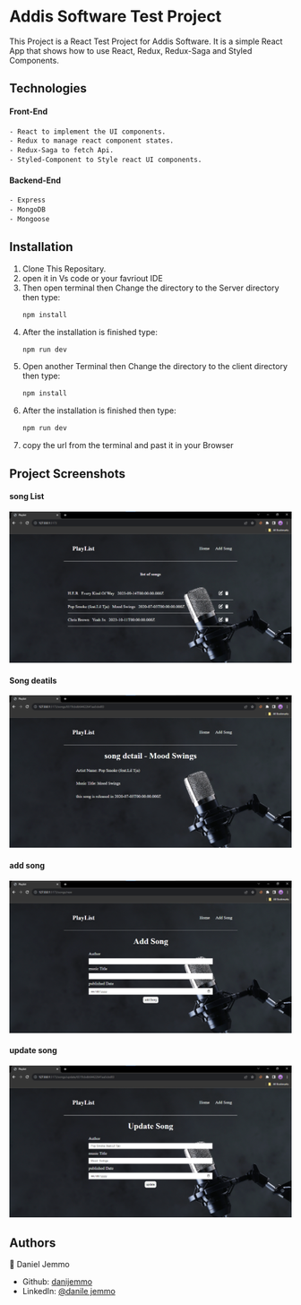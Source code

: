 # Addis Software Test Project

This Project is a React Test Project for Addis Software. It is a simple React App that shows how to use React, Redux, Redux-Saga and Styled Components.

## Technologies
#### Front-End
```bash
- React to implement the UI components.
- Redux to manage react component states.
- Redux-Saga to fetch Api.
- Styled-Component to Style react UI components.
```
#### Backend-End
```bash
- Express
- MongoDB
- Mongoose
```
## Installation

1. Clone This Repositary.
2. open it in Vs code or your favriout IDE
3. Then open terminal then Change the directory to the Server directory then type:
   ```bash
   npm install
   ```
4. After the installation is finished type:
   ```bash
   npm run dev
   ```
5. Open another Terminal then Change the directory to the client directory then type:
   ```bash
   npm install
   ```
6. After the installation is finished then type:
   ```bash
   npm run dev
   ```
7. copy the url from the terminal and past it in your Browser

## Project Screenshots
   #### song List
![song List](https://github.com/danijemmo/playlist/blob/main/client/public/screenshots/list%20of%20songs.png?raw=true)
#### Song deatils
![Song deatils](https://github.com/danijemmo/playlist/blob/main/client/public/screenshots/song%20details.png?raw=true)
#### add song
![add song](https://github.com/danijemmo/playlist/blob/main/client/public/screenshots/add%20song.png?raw=true)
#### update song
![update song](https://github.com/danijemmo/playlist/blob/main/client/public/screenshots/update%20song.png?raw=true)

## Authors
  👤 Daniel Jemmo
- Github: [danijemmo](https://www.github.com/danijemmo)
- LinkedIn: [@danile jemmo](https://www.linkedin.com/in/daniel-jemmo-b0981a22b)



